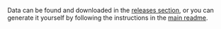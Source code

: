 Data can be found and downloaded in the [releases section](https://github.com/DakotaNelson/burner-phone-challenge/releases), or you can generate it yourself by following the instructions in the [main readme](https://github.com/DakotaNelson/burner-phone-challenge/blob/master/README.md).
